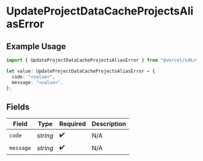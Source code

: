 # UpdateProjectDataCacheProjectsAliasError

## Example Usage

```typescript
import { UpdateProjectDataCacheProjectsAliasError } from "@vercel/sdk/models/operations";

let value: UpdateProjectDataCacheProjectsAliasError = {
  code: "<value>",
  message: "<value>",
};
```

## Fields

| Field              | Type               | Required           | Description        |
| ------------------ | ------------------ | ------------------ | ------------------ |
| `code`             | *string*           | :heavy_check_mark: | N/A                |
| `message`          | *string*           | :heavy_check_mark: | N/A                |